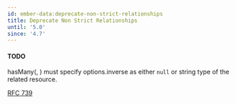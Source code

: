```yaml
---
id: ember-data:deprecate-non-strict-relationships
title: Deprecate Non Strict Relationships
until: '5.0'
since: '4.7'
---
```


#### TODO

hasMany(<type>, <options>) must specify options.inverse as either `null` or string type of the related resource.

[RFC 739](https://rfcs.emberjs.com/id/0739-ember-data-deprecate-non-strict-relationships)
